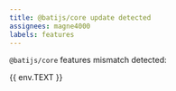 ```yaml
---
title: @batijs/core update detected
assignees: magne4000
labels: features
---
```


`@batijs/core` features mismatch detected:

{{ env.TEXT }}
